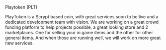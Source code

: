 Playtoken (PLT)

PlayToken is a Scrypt based coin, with great services soon to be live and a dedicated development team with vision. We are working on a great crowd funding platform to help projects possible, a great looking store and 2 marketplaces. One for selling your in game items and the other for other general items. And when those are running well, we will work on more great new services.